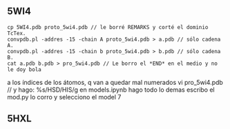 5WI4
----
    cp 5WI4.pdb proto_5wi4.pdb // le borré REMARKS y corté el dominio TcTex.
    convpdb.pl -addres -15 -chain A proto_5wi4.pdb > a.pdb // sólo cadena A.
    convpdb.pl -addres -15 -chain b proto_5wi4.pdb > b.pdb // sólo cadena B.
    cat a.pdb b.pdb > pro_5wi4.pdb // Le borro el *END* en el medio y no le doy bola
a los índices de los átomos, q van a quedar mal numerados
    vi pro_5wi4.pdb // y hago:   %s/HSD/HIS/g
    en models.ipynb hago todo lo demas
    escribo el mod.py lo corro y selecciono el model 7

5HXL
----
        
